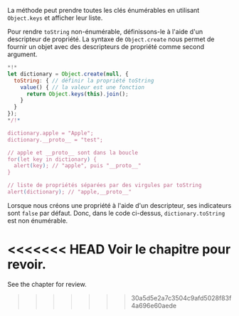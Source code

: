 
La méthode peut prendre toutes les clés énumérables en utilisant `Object.keys` et afficher leur liste.

Pour rendre `toString` non-énumérable, définissons-le à l'aide d'un descripteur de propriété. La syntaxe de `Object.create` nous permet de fournir un objet avec des descripteurs de propriété comme second argument.

```js run
*!*
let dictionary = Object.create(null, {
  toString: { // définir la propriété toString
    value() { // la valeur est une fonction
      return Object.keys(this).join();
    }
  }
});
*/!*

dictionary.apple = "Apple";
dictionary.__proto__ = "test";

// apple et __proto__ sont dans la boucle
for(let key in dictionary) {
  alert(key); // "apple", puis "__proto__"
}  

// liste de propriétés séparées par des virgules par toString
alert(dictionary); // "apple,__proto__"
```

Lorsque nous créons une propriété à l'aide d'un descripteur, ses indicateurs sont `false` par défaut. Donc, dans le code ci-dessus, `dictionary.toString` est non énumérable.

<<<<<<< HEAD
Voir le chapitre [](info:property-descriptors) pour revoir.
=======
See the chapter [](info:property-descriptors) for review.
>>>>>>> 30a5d5e2a7c3504c9afd5028f83f4a696e60aede
